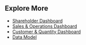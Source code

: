 ## Explore More

- [Shareholder Dashboard](Data%20Model%20and%20Visualization.md#1-shareholder-dashboard-overview)
- [Sales & Operations Dashboard](Data%20Model%20and%20Visualization.md#2-sales--operations-dashboard)
- [Customer & Quantity Dashboard](Data%20Model%20and%20Visualization.md#3-customer--quantity-dashboard)
- [Data Model](Data%20Model%20and%20Visualization.md#4-data-model)
